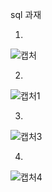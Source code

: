 sql 과재

1. 
![캡처](https://user-images.githubusercontent.com/80771842/201023394-6a0d7a3a-4151-4d0e-94cf-43ccbe54b343.PNG)

2. 
![캡처1](https://user-images.githubusercontent.com/80771842/201023420-2ca60a7d-4d1f-40c1-9660-c1457492bfb1.PNG)

3. 
![캡처3](https://user-images.githubusercontent.com/80771842/201023439-9ea2cb3d-0811-4c45-95c3-44f43a4b7a8a.PNG)

4. 
![캡처4](https://user-images.githubusercontent.com/80771842/201023458-f54a46ca-159a-4141-91c2-751be460c7f9.PNG)
